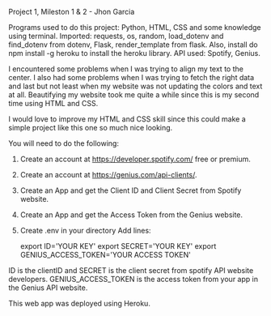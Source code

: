 Project 1, Mileston 1 & 2 - Jhon Garcia

Programs used to do this project: Python, HTML, CSS and some knowledge using terminal.
Imported: requests, os, random, load_dotenv and find_dotenv from dotenv, Flask, render_template from flask.
Also, install do npm install -g heroku to install the heroku library.
API used: Spotify, Genius.

I encountered some problems when I was trying to align my text to the center. I also had some problems when I was
trying to fetch the right data and last but not least when my website was not updating the colors and text at all.
Beautifying my website took me quite a while since this is my second time using HTML and CSS.

I would love to improve my HTML and CSS skill since this could make a simple project like this one
so much nice looking.

You will need to do the following:

1. Create an account at https://developer.spotify.com/ free or premium.
2. Create an account at https://genius.com/api-clients/.
3. Create an App and get the Client ID and Client Secret from Spotify website.
4. Create an App and get the Access Token from the Genius website.
5. Create .env in your directory
    Add lines:

    export ID='YOUR KEY'
    export SECRET='YOUR KEY'
    export GENIUS_ACCESS_TOKEN='YOUR ACCESS TOKEN'

ID is the clientID and SECRET is the client secret from spotify API website developers.
GENIUS_ACCESS_TOKEN is the access token from your app in the Genius API website.

This web app was deployed using Heroku.
